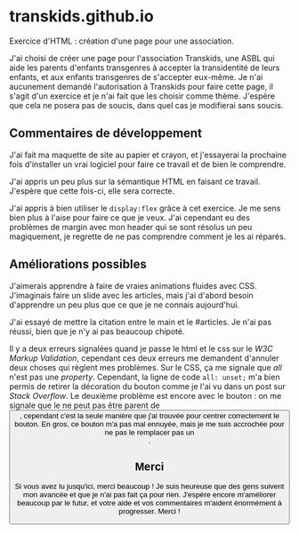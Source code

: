 # transkids.github.io

Exercice d'HTML : création d'une page pour une association.

J'ai choisi de créer une page pour l'association Transkids, une ASBL qui aide les parents d'enfants transgenres à accepter la transidentité de leurs enfants, et aux enfants transgenres de s'accepter eux-même. Je n'ai aucunement demandé l'autorisation à Transkids pour faire cette page, il s'agit d'un exercice et je n'ai fait que les choisir comme thème. J'espère que cela ne posera pas de soucis, dans quel cas je modifierai sans soucis.


## Commentaires de développement

J'ai fait ma maquette de site au papier et crayon, et j'essayerai la prochaine fois d'installer un vrai logiciel pour faire ce travail et de bien le comprendre.

J'ai appris un peu plus sur la sémantique HTML en faisant ce travail. J'espère que cette fois-ci, elle sera correcte.

J'ai appris à bien utiliser le ```display:flex``` grâce à cet exercice. Je me sens bien plus à l'aise pour faire ce que je veux. J'ai cependant eu des problèmes de margin avec mon header qui se sont résolus un peu magiquement, je regrette de ne pas comprendre comment je les ai réparés.


## Améliorations possibles

J'aimerais apprendre à faire de vraies animations fluides avec CSS. J'imaginais faire un slide avec les articles, mais j'ai d'abord besoin d'apprendre un peu plus que ce que je ne connais aujourd'hui.

J'ai essayé de mettre la citation entre le main et le #articles. Je n'ai pas réussi, bien que je n'y ai pas beaucoup chipoté.

Il y a deux erreurs signalées quand je passe le html et le css sur le *W3C Markup Validation*, cependant ces deux erreurs me demandent d'annuler deux choses qui règlent mes problèmes. Sur le CSS, ça me signale que *all* n'est pas une *property*. Cependant, la ligne de code ```all: unset;``` m'a bien permis de retirer la décoration du bouton comme je l'ai vu dans un post sur *Stack Overflow*. Le deuxième problème est encore avec le bouton : on me signale que le <a> ne peut pas être parent de <button>, cependant c'est la seule manière que j'ai trouvée pour centrer correctement le bouton. En gros, ce bouton m'a pas mal ennuyée, mais je me suis accrochée pour ne pas le remplacer pas un <div>.
  
## Merci

Si vous avez lu jusqu'ici, merci beaucoup !
Je suis heureuse que des gens suivent mon avancée et que je n'ai pas fait ça pour rien.
J'espère encore m'améliorer beaucoup par le futur, et votre aide et vos commentaires m'aident énormément à progresser.
Merci !
